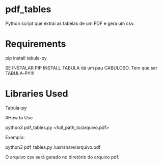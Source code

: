 # pdf_tables

Python script que extrai as tabelas de um PDF e gera um csv.

# Requirements

pip install tabula-py

SE INSTALAR PIP INSTALL TABULA dá um pau CABULOSO. Tem que ser TABULA-PY!!!

# Libraries Used

Tabula-py

#How to Use

python3 pdf_tables.py <full_path_to/arquivo.pdf>

Exemplo:

python3 pdf_tables.py /usr/share/arquivo.pdf

O arquivo csv será gerado no diretório do arquivo pdf.
